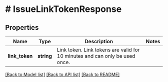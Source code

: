 # # IssueLinkTokenResponse

## Properties

Name | Type | Description | Notes
------------ | ------------- | ------------- | -------------
**link_token** | **string** | Link token. Link tokens are valid for 10 minutes and can only be used once. |

[[Back to Model list]](../../README.md#models) [[Back to API list]](../../README.md#endpoints) [[Back to README]](../../README.md)
